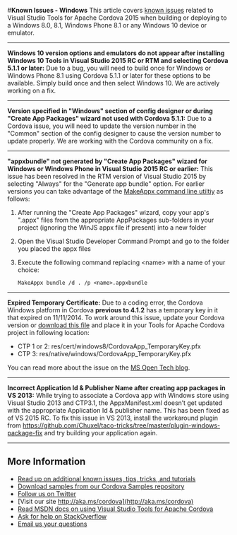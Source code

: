<properties pageTitle="Bower Tutorial" 
  description="This is an article on bower tutorial" 
  services="" 
  documentationCenter=""
  authors="bursteg" />

#**Known Issues - Windows**
This article covers [known issues](../cordova-docs-readme.md#knownissues) related to Visual Studio Tools for Apache Cordova 2015 when building or deploying to a Windows 8.0, 8.1, Windows Phone 8.1 or any Windows 10 device or emulator.

----------
**Windows 10 version options and emulators do not appear after installing Windows 10 Tools in Visual Studio 2015 RC or RTM and selecting Cordova 5.1.1 or later:** Due to a bug, you will need to build once for Windows or Windows Phone 8.1 using Cordova 5.1.1 or later for these options to be available. Simply build once and then select Windows 10. We are actively working on a fix.

----------
**Version specified in "Windows" section of config designer or during "Create App Packages" wizard not used with Cordova 5.1.1:** Due to a Cordova issue, you will need to update the version number in the "Common" section of the config designer to cause the version number to update properly. We are working with the Cordova community on a fix.

----------
**"appxbundle" not generated by "Create App Packages" wizard for Windows or Windows Phone in Visual Studio 2015 RC or earlier:** This issue has been resolved in the RTM version of Visual Studio 2015 by selecting "Always" for the "Generate app bundle" option. For earlier versions you can take advantage of the [MakeAppx command line utiltiy](http://go.microsoft.com/fwlink/?linkid=618904) as follows:

1. After running the "Create App Packages" wizard, copy your app's ".appx" files from the appropriate AppPackages sub-folders in your project (ignoring the WinJS appx file if present) into a new folder

2. Open the Visual Studio Developer Command Prompt and go to the folder you placed the appx files

3. Execute the following command replacing &lt;name&gt; with a name of your choice:

	~~~~~~~~~~~~~~~~~~~~~~~~
	MakeAppx bundle /d . /p <name>.appxbundle
	~~~~~~~~~~~~~~~~~~~~~~~~

----------
**Expired Temporary Certificate:** Due to a coding error, the Cordova Windows platform in Cordova **previous to 4.1.2** has a temporary key in it that expired on 11/11/2014. To work around this issue, update your Cordova version or [download this file](https://git-wip-us.apache.org/repos/asf?p=cordova-windows.git;a=blob;f=template/CordovaApp_TemporaryKey.pfx;h=90d7ab2208ce170d176a2ac8a60eb22fbc1cbf7a;hb=refs/tags/3.7.1) and place it in your Tools for Apache Cordova project in following location:

- CTP 1 or 2: res/cert/windows8/CordovaApp_TemporaryKey.pfx
- CTP 3: res/native/windows/CordovaApp_TemporaryKey.pfx

You can read more about the issue on the [MS Open Tech blog](http://go.microsoft.com/fwlink/?linkid=518810).

----------
**Incorrect Application Id & Publisher Name after creating app packages in VS 2013:** While trying to associate a Cordova app with Windows store using Visual Studio 2013 and CTP3.1, the AppxManifest.xml doesn’t get updated with the appropriate Application Id & publisher name. This has been fixed as of VS 2015 RC. To fix this issue in VS 2013, install the workaround plugin from https://github.com/Chuxel/taco-tricks/tree/master/plugin-windows-package-fix and try building your application again.

----------
## More Information
* [Read up on additional known issues, tips, tricks, and tutorials](../cordova-docs-readme.md)
* [Download samples from our Cordova Samples repository](http://github.com/Microsoft/cordova-samples)
* [Follow us on Twitter](https://twitter.com/VSCordovaTools)
* [Visit our site http://aka.ms/cordova](http://aka.ms/cordova)
* [Read MSDN docs on using Visual Studio Tools for Apache Cordova](http://go.microsoft.com/fwlink/?LinkID=533794)
* [Ask for help on StackOverflow](http://stackoverflow.com/questions/tagged/visual-studio-cordova)
* [Email us your questions](mailto://multidevicehybridapp@microsoft.com)
